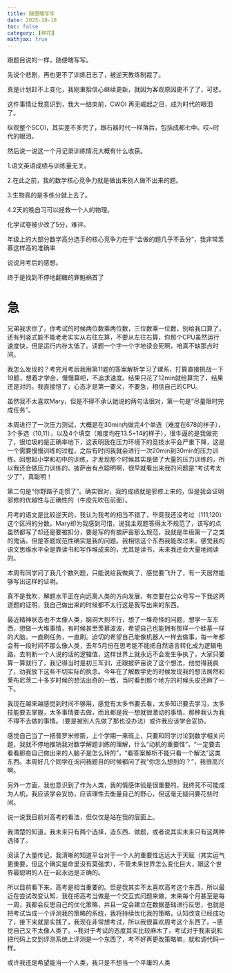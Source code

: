 ```yaml
---
title: 随便瞎写写
date: 2025-10-18
toc: false
category: [鲜花]
mathjax: true
---
```


跟题目说的一样，随便瞎写写。

先说个悲剧，再也更不了训练日志了，被逆天教练制裁了。

真是计划赶不上变化，我刚重拾信心继续更新，就因为客观原因更不了了，可悲。

这件事情让我意识到，我大一结束前，CWOI 再无崛起之日，成为时代的眼泪了。

纵观整个SCOI，其实差不多完了，跟石器时代一样落后，包括成都七中。哎~时代的眼泪。

然后说一说这一个月记录训练情况大概有什么收获。

1.语文英语成绩与训练量无关。

2.在此之前，我的数学核心竞争力就是做出来别人做不出来的题。

3.生物真的是多练分就上去了。

4.2天的晚自习可以拯救一个人的物理。

化学试卷被少改了5分，难评。

年级上的大部分数学高分选手的核心竞争力在于“会做的题几乎不丢分”，我非常羡慕这样高的准确率

说说月考后的感想。

终于是找到不停地翻糖的罪魁祸首了

# 急

兄弟我求你了，你考试的时候两位数乘两位数，三位数乘一位数，别给我口算了，还有列竖式能不能老老实实从右往左算，不要从左往右算，你那个CPU虽然运行速度快，但是运行内存太低了。读题一个字一个字地读会死啊，咱真不缺那点时间。

我怎么发现的？考完月考后我用第11题的答案解析学习了建系，打算直接挑战一下19题，想着才学会，慢慢算吧，不追求速度。结果只花了12min就给算完了，结果还是对的。我直接悟了，心态才是第一要义，不要急，相信自己的CPU。

虽然我不太喜欢Mary，但是不得不承认她说的两句话很对，第一句是“尽量限时完成任务”。

本周进行了一次压力测试，大概是在30min内做完4个单选（难度在678的样子），3个多选（10,11），以及4个填空（难度均在13.5~14的样子），很牛逼的是我做完了，很垃圾的是正确率地下，这表明我在压力环境下的竞技水平会严重下降，这是一个需要慢慢训练的过程，之后有时间我就会进行一次20min到30min的压力训练。回想起小学和初中的训练，才发现那个时候其实是做了大量的压力训练的，所以我还会做压力训练的。披萨亩有点聪明啊，很早就看出来我的问题是“考试考太少了”，真聪明！

第二句是“你野路子走惯了”。确实很对，我的成绩就是邪修上来的，但是我会证明邪修的优越性与正确性的（牛皮先吹在前面）。

月考的语文是比较逆天的，我认为我考的相当不错了，毕竟我还没考过（111,120）这个区间的分数。Mary却为我感到可惜，说我主观题答得太不规范了，该写的点虽然都写了却还是要被扣分，要是写的有披萨亩那么规范，我就是年级第一了之类的鬼话。但是答题规范性确实是我的问题。我相信这个东西我能改过来。感觉我的语文思维水平全是靠读书和写作堆成来的，尤其是读书，未来我还会大量地阅读的。

本周有同学问了我几个数列题，只能说给我做爽了，感觉要飞升了，有一天居然能够写出这样的证明。

真不是我吹，解题水平正在向远离人类的方向发展，有空要在公众号写一下我这两道题的证明，我自己做出来的时候都不太行这是我写出来的东西。

最近精神状态也不太像人类，脑洞大到不行，想了一堆奇怪的问题，想学一车东西，想做一大堆事情，有时候甚至羡慕波波，希望自己也能拥有那样一个硅基一样的大脑，一直刷任务，一直刷。迫切的希望自己能像机器人一样去做事。每一年都会有一段时间不那么像人类，去年5月份在思考能不能把自然语言转化成为逻辑电路，去判断一个人说的话的逻辑值，这样世界上就永远不会发生争执了，大家只要算一算就行了，我记得当时是初三军训，还跟披萨亩说了这个想法，他觉得我疯了，劝我放下这些不切实际的执念。今年在了解数学史的时候发现我的想法居然和莱布尼茨二十多岁时候的想法出奇的一致，当时看到那个地方的时候头皮还麻了一下。

我现在越来越感觉到时间不够用，感觉有太多书要去看，太多知识要去学习，太多技能要去掌握，太多事情要去做，而且都是我一想就很激动的事情，那种我认为我不得不去做的事情。（要是被别人先做了那也没办法）或许我应该学会妥协。

感觉自己当了一把普罗米修斯，上个学期一来班上，只要和同学讨论到数学相关问题，我就不停地推销我对数学解题训练的理解，什么“动机的重要性”，“一定要去看看那些自己做出来的人脑子是怎么转的”，“看答案解析不能只看一个解法”这类东西。本周好几个同学在询问我题目的时候都问了我“你怎么想到的？”，我很高兴啊。

另外一方面，我也意识到了作为人类，我的情感体验是很重要的，我终究不可能成为人机，我应该学会妥协，应该理性去衡量自己的野心，但这毫无疑问要花些时间。

说一说我目前对高考的看法，但仅仅是站在我的层面上。

我清楚的知道，我未来只有两个选择，造东西、做题，或者说其实未来只有这两种选择了。

阅读了大量传记，我清晰的知道平台对于一个人的重要性远远大于天赋（其实运气更重要，但这个确实是命里没有莫强求），不管未来世界怎么变化巨大，跟这个世界最聪明的人在一起永远是正确的。

所以目前看下来，高考是相当重要的。但是我其实不太喜欢高考这个东西，所以最近在尝试改变认知，我在把高考当做是一个交互式问题来做，未来每个月甚至是每一周，我都会反思自己的优化策略，并且一定会建立在数据基础进行反思，也就是把考试当成一个评测我的策略的系统，我将持续优化我的策略，认知改变已经成功了，接下来就是实践了，我现在非常想考试，所以我很喜欢周考这个东西了。~感觉自己又不太像人类了。~我对于考试的态度其实比较麻木了，考试对于我来说和把代码上交到评测系统上评测是一个东西了，考不好再更改策略嘛，就和调代码一样。

或许我还是希望能当一个人类，我只是不想当一个平庸的人类
